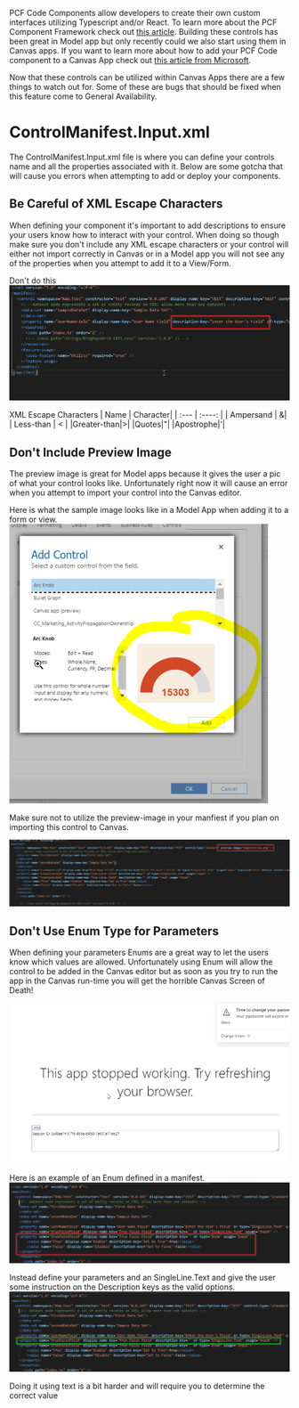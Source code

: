 PCF Code Components allow developers to create their own custom interfaces utilizing Typescript and/or React.  To learn more about the PCF Component Framework check out [this article](https://docs.microsoft.com/en-us/powerapps/developer/component-framework/custom-controls-overview).  Building these controls has been great in Model app but only recently could we also start using them in Canvas apps. If you want to learn more about how to add your PCF Code component to a Canvas App check out [this article from Microsoft](https://docs.microsoft.com/en-us/powerapps/developer/component-framework/component-framework-for-canvas-apps).

Now that these controls can be utilized within Canvas Apps there are a few things to watch out for. Some of these are bugs that should be fixed when this feature come to General Availability. 

# ControlManifest.Input.xml
The ControlManifest.Input.xml file is where you can define your controls name and all the properties associated with it.  Below are some gotcha that will cause you errors when attempting to add or deploy your components.

## Be Careful of XML Escape Characters
When defining your component it's important to add descriptions to ensure your users know how to interact with your control.  When doing so though make sure you don't include any XML escape characters or your control will either not import correctly in Canvas or in a Model app you will not see any of the properties when you attempt to add it to a View/Form.

Don't do this
![No Escape Characters](https://github.com/rwilson504/Blogger/blob/master/PCF-Code-Control-Canvas-Gotchas/manifest-escap-character.png?raw=true)

XML Escape Characters
| Name      | Character|
| :---        |    :----:   |
| Ampersand      | &|
| Less-than   | <        |
|Greater-than|>|
|Quotes|"|
|Apostrophe|'|


## Don't Include Preview Image
The preview image is great for Model apps because it gives the user a pic of what your control looks like.  Unfortunately right now it will cause an error when you attempt to import your control into the Canvas editor.

Here is what the sample image looks like in a Model App when adding it to a form or view.
![Preview Image Sample](https://github.com/rwilson504/Blogger/blob/master/PCF-Code-Control-Canvas-Gotchas/preview-image.png?raw=true)

Make sure not to utilize the preview-image in your manfiest if you plan on importing this control to Canvas.

![Preview Image in Manifest](https://github.com/rwilson504/Blogger/blob/master/PCF-Code-Control-Canvas-Gotchas/namifest-preview-image.png?raw=true)

## Don't Use Enum Type for Parameters
When defining your parameters Enums are a great way to let the users know which values are allowed.  Unfortunately using Enum will allow the control to be added in the Canvas editor but as soon as you try to run the app in the Canvas run-time you will get the horrible Canvas Screen of Death!

![Canvas Screen of Death](https://github.com/rwilson504/Blogger/blob/master/PCF-Code-Control-Canvas-Gotchas/canvas-screen-of-death.png?raw=true)

Here is an example of an Enum defined in a manifest.
![Manifest With Enum](https://github.com/rwilson504/Blogger/blob/master/PCF-Code-Control-Canvas-Gotchas/manifest-enum-dont.png?raw=true)

Instead define your parameters and an SingleLine.Text and give the user some instruction on the Description keys as the valid options.
![Use SingleLine.Text Instead](https://github.com/rwilson504/Blogger/blob/master/PCF-Code-Control-Canvas-Gotchas/manifest-enum-do.png?raw=true)

Doing it using text is a bit harder and will require you to determine the correct value
<!--stackedit_data:
eyJoaXN0b3J5IjpbNTYyNzQ3MDEwLC02Mjg4MzUwNzcsMTU1Mj
Y0NzUwMCwtMzA4MjA2NjcwLC03MDc3NjU4MDRdfQ==
-->